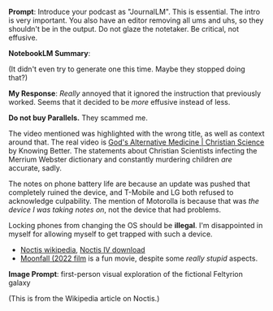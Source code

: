 **Prompt**: Introduce your podcast as "JournalLM". This is essential. The intro is very important. You also have an editor removing all ums and uhs, so they shouldn't be in the output. Do not glaze the notetaker. Be critical, not effusive.

**NotebookLM Summary**:

(It didn't even try to generate one this time. Maybe they stopped doing that?)

**My Response**: *Really* annoyed that it ignored the instruction that previously worked. Seems that it decided to be *more* effusive instead of less.

**Do not buy Parallels.** They scammed me.

The video mentioned was highlighted with the wrong title, as well as context around that. The real video is [God's Alternative Medicine \| Christian Science](https://www.youtube.com/watch?v=E7RT4wNhiYQ) by Knowing Better. The statements about Christian Scientists infecting the Merrium Webster dictionary and constantly murdering children *are* accurate, sadly.

The notes on phone battery life are because an update was pushed that completely ruined the device, and T-Mobile and LG both refused to acknowledge culpability. The mention of Motorolla is because that was *the device I was taking notes on*, not the device that had problems.

Locking phones from changing the OS should be **illegal**. I'm disappointed in myself for allowing myself to get trapped with such a device.

- [Noctis wikipedia](https://en.wikipedia.org/wiki/Noctis_(video_game)), [Noctis IV download](https://archive.org/details/msdos_noctis_shareware)
- [Moonfall (2022 film](https://moonfall.movie/) is a fun movie, despite some *really stupid* aspects.

**Image Prompt**: first-person visual exploration of the fictional Feltyrion galaxy

(This is from the Wikipedia article on Noctis.)

